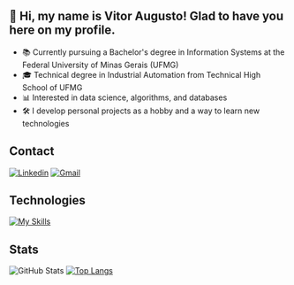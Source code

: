 ## 👋 Hi, my name is Vitor Augusto! Glad to have you here on my profile.
- 📚 Currently pursuing a Bachelor's degree in Information Systems at the Federal University of Minas Gerais (UFMG)
- 🎓 Technical degree in Industrial Automation from Technical High School of UFMG
- 📊 Interested in data science, algorithms, and databases
- 🛠️ I develop personal projects as a hobby and a way to learn new technologies

## Contact
[![Linkedin](https://skillicons.dev/icons?i=linkedin)](https://www.linkedin.com/in/vitoraugreis/)
[![Gmail](https://skillicons.dev/icons?i=gmail)](mailto:vitoraugreis@gmail.com)

## Technologies
[![My Skills](https://skillicons.dev/icons?i=c,cpp,cs,python,linux)](https://skillicons.dev)

## Stats
![GitHub Stats](https://github-readme-stats.vercel.app/api?username=vitoraugreis&theme=transparent&bgcolor=000&border_color=006aff&show_icons=true&icon_color=006aff&title_color=006aff&text_color=f03c87&hide_title=true&hide=stars) [![Top Langs](https://github-readme-stats.vercel.app/api/top-langs/?username=vitoraugreis&layout=compact&theme=transparent&border_color=006aff&text_color=f03c87&title_color=006aff)](https://github.com/anuraghazra/github-readme-stats)
